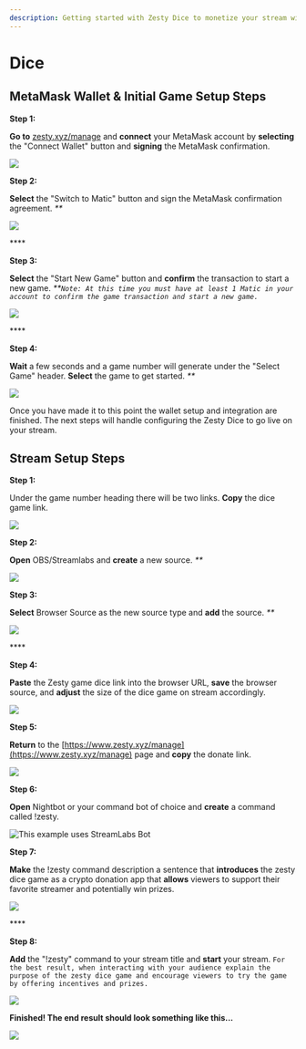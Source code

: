 ```yaml
---
description: Getting started with Zesty Dice to monetize your stream with crypto.
---
```


# Dice

## MetaMask Wallet & Initial Game Setup Steps

**Step 1:**

**Go to** [zesty.xyz/manage](https://www.zesty.xyz/manage) and **connect** your MetaMask account by **selecting** the "Connect Wallet" button and **signing** the MetaMask confirmation.

![](../.gitbook/assets/screenshot_20.png)

**Step 2:**

**Select** the "Switch to Matic" button and sign the MetaMask confirmation agreement. _\*\*_

![](../.gitbook/assets/screenshot_21.png)

\*\*\*\*

**Step 3:**

**Select** the "Start New Game" button and **confirm** the transaction to start a new game. _\*\*`Note: At this time you must have at least 1 Matic in your account to confirm the game transaction and start a new game.`_

![](../.gitbook/assets/screenshot_22.png)

\*\*\*\*

**Step 4:**

**Wait** a few seconds and a game number will generate under the "Select Game" header. **Select** the game to get started. _\*\*_

![](../.gitbook/assets/screenshot_23.png)

Once you have made it to this point the wallet setup and integration are finished. The next steps will handle configuring the Zesty Dice to go live on your stream.

## Stream Setup Steps

**Step 1:**

Under the game number heading there will be two links. **Copy** the dice game link.

![](../.gitbook/assets/screenshot_24.png)

**Step 2:**

**Open** OBS/Streamlabs and **create** a new source. _\*\*_

![](../.gitbook/assets/screenshot_25.png)

**Step 3:**

**Select** Browser Source as the new source type and **add** the source. _\*\*_

![](../.gitbook/assets/screenshot_26.png)

\*\*\*\*

**Step 4:**

**Paste** the Zesty game dice link into the browser URL, **save** the browser source, and **adjust** the size of the dice game on stream accordingly.

![](../.gitbook/assets/screenshot_27.png)

**Step 5:**

**Return** to the [https://www.zesty.xyz/manage](https://www.zesty.xyz/manage) page and **copy** the donate link.

![](../.gitbook/assets/screenshot_28.png)

**Step 6:**

**Open** Nightbot or your command bot of choice and **create** a command called !zesty.

![This example uses StreamLabs Bot](../.gitbook/assets/screenshot_29.png)

**Step 7:**

**Make** the !zesty command description a sentence that **introduces** the zesty dice game as a crypto donation app that **allows** viewers to support their favorite streamer and potentially win prizes.

![](../.gitbook/assets/screenshot_30.png)

\*\*\*\*

**Step 8:**

**Add** the "!zesty" command to your stream title and **start** your stream. `For the best result, when interacting with your audience explain the purpose of the zesty dice game and encourage viewers to try the game by offering incentives and prizes.`

![](../.gitbook/assets/screenshot_31.png)

**Finished! The end result should look something like this...**

![](../.gitbook/assets/screenshot_32.png)

